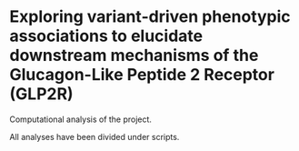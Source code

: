 # Exploring variant-driven phenotypic associations to elucidate downstream mechanisms of the Glucagon-Like Peptide 2 Receptor (GLP2R)

Computational analysis of the project. 

All analyses have been divided under scripts. 